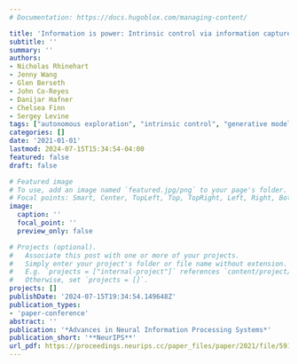 ```yaml
---
# Documentation: https://docs.hugoblox.com/managing-content/

title: 'Information is power: Intrinsic control via information capture'
subtitle: ''
summary: ''
authors:
- Nicholas Rhinehart
- Jenny Wang
- Glen Berseth
- John Co-Reyes
- Danijar Hafner
- Chelsea Finn
- Sergey Levine
tags: ["autonomous exploration", "intrinsic control", "generative models", "reinforcement learning"]
categories: []
date: '2021-01-01'
lastmod: 2024-07-15T15:34:54-04:00
featured: false
draft: false

# Featured image
# To use, add an image named `featured.jpg/png` to your page's folder.
# Focal points: Smart, Center, TopLeft, Top, TopRight, Left, Right, BottomLeft, Bottom, BottomRight.
image:
  caption: ''
  focal_point: ''
  preview_only: false

# Projects (optional).
#   Associate this post with one or more of your projects.
#   Simply enter your project's folder or file name without extension.
#   E.g. `projects = ["internal-project"]` references `content/project/deep-learning/index.md`.
#   Otherwise, set `projects = []`.
projects: []
publishDate: '2024-07-15T19:34:54.149648Z'
publication_types:
- 'paper-conference'
abstract: ''
publication: '*Advances in Neural Information Processing Systems*'
publication_short: '**NeurIPS**'
url_pdf: https://proceedings.neurips.cc/paper_files/paper/2021/file/59112692262234e3fad47fa8eabf03a4-Paper.pdf
---
```

